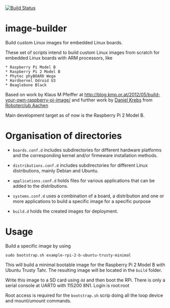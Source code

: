 [![Build Status](https://travis-ci.org/strongly-typed/image-builder.svg?branch=master)](https://travis-ci.org/strongly-typed/image-builder)

# image-builder

Build custom Linux images for embedded Linux boards.

These set of scripts intend to build custom Linux images from scratch for
embedded Linux boards with ARM processors, like

	* Raspberry Pi Model B
	* Raspberry Pi 2 Model B
	* Phytec phyBOARD Wega
	* Hardkernel Odroid U3
	* Beaglebone Black

Based on work by Klaus M Pfeiffer at 
http://blog.kmp.or.at/2012/05/build-your-own-raspberry-pi-image/
and further work by [Daniel Krebs](https://github.com/daniel-k) from 
[Roboterclub Aachen](http://www.roboterclub.rwth-aachen.de/)

Main development target as of now is the Raspberry Pi 2 Model B.

# Organisation of directories

* `boards.conf.d` includes subdirectories for different hardware platforms and
  the corresponding kernel and/or firmeware installation methods.

* `distributions.conf.d` includes subdirectories for different Linux 
  distributions, mainly Debian and Ubuntu.

* `applications.conf.d` holds files for various applications that can be added
  to the distributions.

* `systems.conf.d` uses a combination of a board, a distribution and 
  one or more applications to build a specific image for a specific purpose

* `build.d` holds the created images for deployment.

# Usage

Build a specific image by using

	sudo bootstrap.sh example-rpi-2-b-ubuntu-trusty-minimal

This will build a minimal bootable image for the Raspberry Pi 2 Model B with
Ubuntu Trusty Tahr. The resulting image will be located in the `build` folder.

Write this image to a SD card using `dd` and then boot the RPi.
There is only a serial console at UART0 with 115200 8N1. Login is root:root

Root access is required for the `bootstrap.sh` scrip doing all the loop device
and mount/umount commands.
